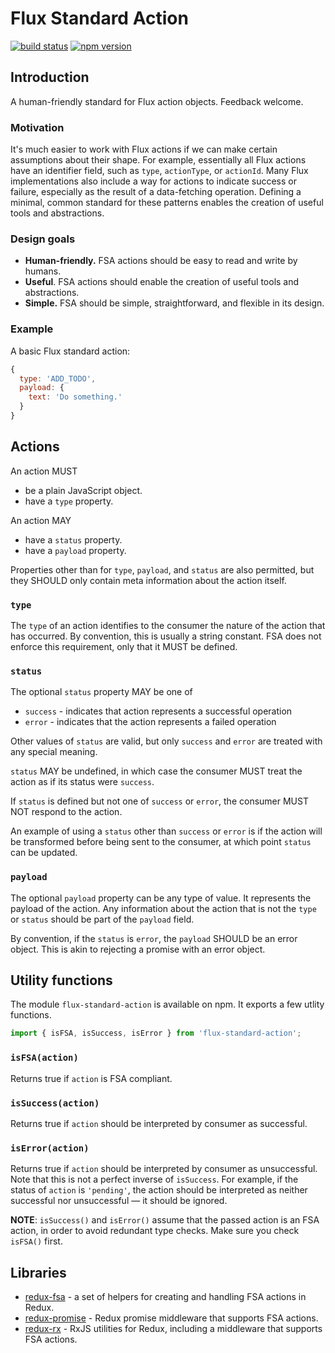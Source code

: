 Flux Standard Action
====================

[![build status](https://img.shields.io/travis/acdlite/flux-standard-action/master.svg?style=flat-square)](https://travis-ci.org/acdlite/flux-standard-action)
[![npm version](https://img.shields.io/npm/v/flux-standard-action.svg?style=flat-square)](https://www.npmjs.com/package/flux-standard-action)

## Introduction

A human-friendly standard for Flux action objects. Feedback welcome.

### Motivation

It's much easier to work with Flux actions if we can make certain assumptions about their shape. For example, essentially all Flux actions have an identifier field, such as `type`, `actionType`, or `actionId`. Many Flux implementations also include a way for actions to indicate success or failure, especially as the result of a data-fetching operation. Defining a minimal, common standard for these patterns enables the creation of useful tools and abstractions.

### Design goals

- **Human-friendly.** FSA actions should be easy to read and write by humans.
- **Useful**. FSA actions should enable the creation of useful tools and abstractions.
- **Simple.** FSA should be simple, straightforward, and flexible in its design.

### Example

A basic Flux standard action:

```js
{
  type: 'ADD_TODO',
  payload: {
    text: 'Do something.'  
  }
}
```

## Actions

An action MUST

- be a plain JavaScript object.
- have a `type` property.

An action MAY

- have a `status` property.
- have a `payload` property.

Properties other than for `type`, `payload`, and `status` are also permitted, but they SHOULD only contain meta information about the action itself.

### `type`

The `type` of an action identifies to the consumer the nature of the action that has occurred. By convention, this is usually a string constant. FSA does not enforce this requirement, only that it MUST be defined.

### `status`

The optional `status` property MAY be one of

- `success` - indicates that action represents a successful operation
- `error` - indicates that the action represents a failed operation

Other values of `status` are valid, but only `success` and `error` are treated with any special meaning.

`status` MAY be undefined, in which case the consumer MUST treat the action as if its status were `success`.

If `status` is defined but not one of `success` or `error`, the consumer MUST NOT respond to the action.

An example of using a `status` other than `success` or `error` is if the action will be transformed before being sent to the consumer, at which point `status` can be updated.

### `payload`

The optional `payload` property can be any type of value. It represents the payload of the action. Any information about the action that is not the `type` or `status` should be part of the `payload` field.

By convention, if the `status` is `error`, the `payload` SHOULD be an error object. This is akin to rejecting a promise with an error object.

## Utility functions

The module `flux-standard-action` is available on npm. It exports a few utlity functions.

```js
import { isFSA, isSuccess, isError } from 'flux-standard-action';
```
### `isFSA(action)`

Returns true if `action` is FSA compliant.

### `isSuccess(action)`

Returns true if `action` should be interpreted by consumer as successful.

### `isError(action)`

Returns true if `action` should be interpreted by consumer as unsuccessful. Note that this is not a perfect inverse of `isSuccess`. For example, if the status of `action` is `'pending'`, the action should be interpreted as neither successful nor unsuccessful — it should be ignored.

**NOTE**: `isSuccess()` and `isError()` assume that the passed action is an FSA action, in order to avoid redundant type checks. Make sure you check `isFSA()` first.

## Libraries

- [redux-fsa](https://github.com/acdlite/redux-fsa) - a set of helpers for creating and handling FSA actions in Redux.
- [redux-promise](https://github.com/acdlite/redux-promise) - Redux promise middleware that supports FSA actions.
- [redux-rx](https://github.com/acdlite/redux-rx) - RxJS utilities for Redux, including a middleware that supports FSA actions.
